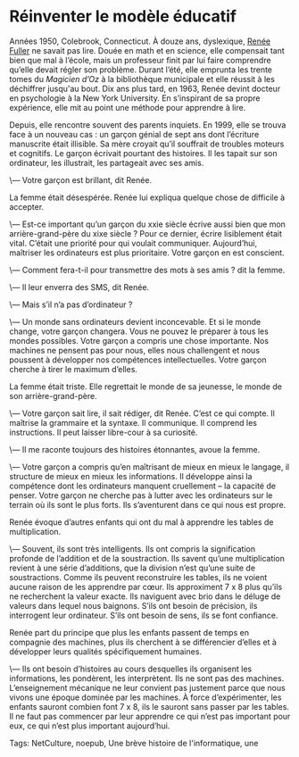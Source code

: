 # Réinventer le modèle éducatif

Années 1950, Colebrook, Connecticut. À douze ans, dyslexique, [Renée Fuller](http://www.ballstickbird.com/) ne savait pas lire. Douée en math et en science, elle compensait tant bien que mal à l’école, mais un professeur finit par lui faire comprendre qu’elle devait régler son problème. Durant l’été, elle emprunta les trente tomes du *Magicien d’Oz* à la bibliothèque municipale et elle réussit à les déchiffrer jusqu'au bout. Dix ans plus tard, en 1963, Renée devint docteur en psychologie à la New York University. En s’inspirant de sa propre expérience, elle mit au point une méthode pour apprendre à lire.

Depuis, elle rencontre souvent des parents inquiets. En 1999, elle se trouva face à un nouveau cas : un garçon génial de sept ans dont l’écriture manuscrite était illisible. Sa mère croyait qu’il souffrait de troubles moteurs et cognitifs. Le garçon écrivait pourtant des histoires. Il les tapait sur son ordinateur, les illustrait, les partageait avec ses amis.

\— Votre garçon est brillant, dit Renée.

La femme était désespérée. Renée lui expliqua quelque chose de difficile à accepter.

\— Est-ce important qu’un garçon du xxie siècle écrive aussi bien que mon arrière-grand-père du xixe siècle ? Pour ce dernier, écrire lisiblement était vital. C’était une priorité pour qui voulait communiquer. Aujourd’hui, maîtriser les ordinateurs est plus prioritaire. Votre garçon en est conscient.

\— Comment fera-t-il pour transmettre des mots à ses amis ? dit la femme.

\— Il leur enverra des SMS, dit Renée.

\— Mais s’il n’a pas d’ordinateur ?

\— Un monde sans ordinateurs devient inconcevable. Et si le monde change, votre garçon changera. Vous ne pouvez le préparer à tous les mondes possibles. Votre garçon a compris une chose importante. Nos machines ne pensent pas pour nous, elles nous challengent et nous poussent à développer nos compétences intellectuelles. Votre garçon cherche à tirer le maximum d’elles.

La femme était triste. Elle regrettait le monde de sa jeunesse, le monde de son arrière-grand-père.

\— Votre garçon sait lire, il sait rédiger, dit Renée. C’est ce qui compte. Il maîtrise la grammaire et la syntaxe. Il communique. Il comprend les instructions. Il peut laisser libre-cour à sa curiosité.

\— Il me raconte toujours des histoires étonnantes, avoue la femme.

\— Votre garçon a compris qu’en maîtrisant de mieux en mieux le langage, il structure de mieux en mieux les informations. Il développe ainsi la compétence dont les ordinateurs manquent cruellement – la capacité de penser. Votre garçon ne cherche pas à lutter avec les ordinateurs sur le terrain où ils sont le plus forts. Ils s’aventurent dans ce qui nous est propre.

Renée évoque d’autres enfants qui ont du mal à apprendre les tables de multiplication.

\— Souvent, ils sont très intelligents. Ils ont compris la signification profonde de l’addition et de la soustraction. Ils savent qu’une multiplication revient à une série d’additions, que la division n’est qu’une suite de soustractions. Comme ils peuvent reconstruire les tables, ils ne voient aucune raison de les apprendre par cœur. Ils approximent 7 x 8 plus qu’ils ne recherchent la valeur exacte. Ils naviguent avec brio dans le déluge de valeurs dans lequel nous baignons. S’ils ont besoin de précision, ils interrogent leur ordinateur. S’ils ont besoin de sens, ils se font confiance.

Renée part du principe que plus les enfants passent de temps en compagnie des machines, plus ils cherchent à se différencier d’elles et à développer leurs qualités spécifiquement humaines.

\— Ils ont besoin d’histoires au cours desquelles ils organisent les informations, les pondèrent, les interprètent. Ils ne sont pas des machines. L’enseignement mécanique ne leur convient pas justement parce que nous vivons une époque dominée par les machines. À force d’expérimenter, les enfants sauront combien font 7 x 8, ils le sauront sans passer par les tables. Il ne faut pas commencer par leur apprendre ce qui n’est pas important pour eux, ce qui n’est plus important aujourd’hui.

Tags: NetCulture, noepub, Une brève histoire de l'informatique, une